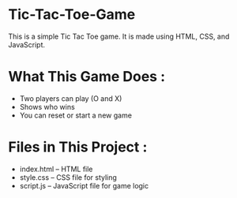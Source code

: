 # Tic-Tac-Toe-Game

This is a simple Tic Tac Toe game. It is made using HTML, CSS, and JavaScript.

# What This Game Does : 
- Two players can play (O and X)
- Shows who wins
- You can reset or start a new game

# Files in This Project :
- index.html – HTML file
- style.css – CSS file for styling
- script.js – JavaScript file for game logic
